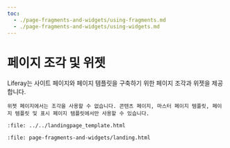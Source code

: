 ```yaml
---
toc:
  - ./page-fragments-and-widgets/using-fragments.md
  - ./page-fragments-and-widgets/using-widgets.md
---
```

# 페이지 조각 및 위젯

<!--TASK: Develop into-->

Liferay는 사이트 페이지와 페이지 템플릿을 구축하기 위한 페이지 조각과 위젯을 제공합니다.

```{note}
위젯 페이지에서는 조각을 사용할 수 없습니다. 콘텐츠 페이지, 마스터 페이지 템플릿, 페이지 템플릿 및 표시 페이지 템플릿에서만 사용할 수 있습니다.
```

```{raw} html
:file: ../../landingpage_template.html
```

```{raw} html
:file: page-fragments-and-widgets/landing.html
```
